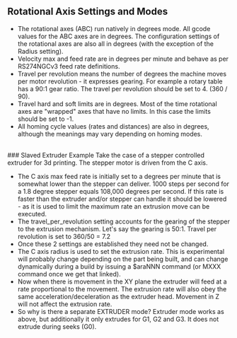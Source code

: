 ## Rotational Axis Settings and Modes
* The rotational axes (ABC) run natively in degrees mode. All gcode values for the ABC axes are in degrees. The configuration settings of the rotational axes are also all in degrees (with the exception of the Radius setting). 
* Velocity max and feed rate are in degrees per minute and behave as per RS274NGCv3 feed rate definitions. 
* Travel per revolution means the number of degrees the machine moves per motor revolution - it expresses gearing. For example a rotary table has a 90:1 gear ratio. The travel per revolution should be set to 4. (360 / 90). 
* Travel hard and soft limits are in degrees. Most of the time rotational axes are "wrapped" axes that have no limits. In this case the limits should be set to -1. 
* All homing cycle values (rates and distances) are also in degrees, although the meanings may vary depending on homing modes.
<br> 
### Slaved Extruder Example
Take the case of a stepper controlled extruder for 3d printing. The stepper motor is driven from the C axis. 

* The C axis max feed rate is initially set to a degrees per minute that is somewhat lower than the stepper can deliver. 1000 steps per second for a 1.8 degree stepper equals 108,000 degrees per second. If this rate is faster than the extruder and/or stepper can handle it should be lowered - as it is used to limit the maximum rate an extrusion move can be executed. 
* The travel_per_revolution setting accounts for the gearing of the stepper to the extrusion mechanism. Let's say the gearing is 50:1. Travel per revolution is set to 360/50 = 7.2 
* Once these 2 settings are established they need not be changed. 
* The C axis radius is used to set the extrusion rate. This is experimental will probably change depending on the part being built, and can change dynamically during a build by issuing a $araNNN command (or MXXX command once we get that linked). 
* Now when there is movement in the XY plane the extruder will feed at a rate proportional to the movement. The extrusion rate will also obey the same acceleration/deceleration as the extruder head. Movement in Z will not affect the extrusion rate. 
* So why is there a separate EXTRUDER mode? Extruder mode works as above, but additionally it only extrudes for G1, G2 and G3. It does not extrude during seeks (G0).
